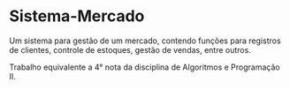 # Sistema-Mercado
Um sistema para gestão de um mercado, contendo funções para registros de clientes, controle de estoques, gestão de vendas, entre outros.

Trabalho equivalente a 4° nota da disciplina de Algoritmos e Programação II.
